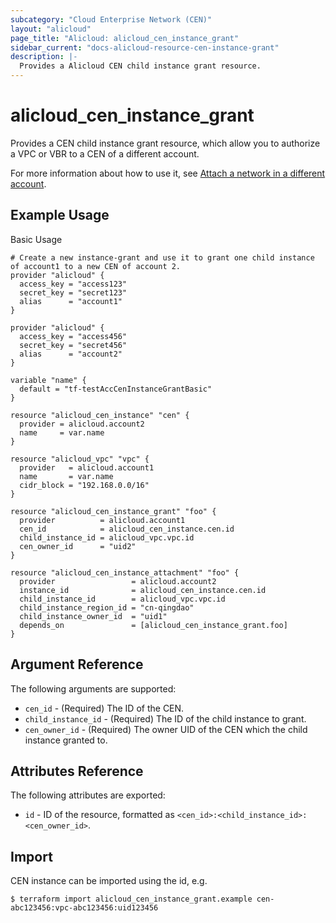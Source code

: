 ```yaml
---
subcategory: "Cloud Enterprise Network (CEN)"
layout: "alicloud"
page_title: "Alicloud: alicloud_cen_instance_grant"
sidebar_current: "docs-alicloud-resource-cen-instance-grant"
description: |-
  Provides a Alicloud CEN child instance grant resource.
---
```


# alicloud\_cen_instance_grant

Provides a CEN child instance grant resource, which allow you to authorize a VPC or VBR to a CEN of a different account.

For more information about how to use it, see [Attach a network in a different account](https://www.alibabacloud.com/help/doc-detail/73645.htm). 

## Example Usage

Basic Usage

```
# Create a new instance-grant and use it to grant one child instance of account1 to a new CEN of account 2.
provider "alicloud" {
  access_key = "access123"
  secret_key = "secret123"
  alias      = "account1"
}

provider "alicloud" {
  access_key = "access456"
  secret_key = "secret456"
  alias      = "account2"
}

variable "name" {
  default = "tf-testAccCenInstanceGrantBasic"
}

resource "alicloud_cen_instance" "cen" {
  provider = alicloud.account2
  name     = var.name
}

resource "alicloud_vpc" "vpc" {
  provider   = alicloud.account1
  name       = var.name
  cidr_block = "192.168.0.0/16"
}

resource "alicloud_cen_instance_grant" "foo" {
  provider          = alicloud.account1
  cen_id            = alicloud_cen_instance.cen.id
  child_instance_id = alicloud_vpc.vpc.id
  cen_owner_id      = "uid2"
}

resource "alicloud_cen_instance_attachment" "foo" {
  provider                 = alicloud.account2
  instance_id              = alicloud_cen_instance.cen.id
  child_instance_id        = alicloud_vpc.vpc.id
  child_instance_region_id = "cn-qingdao"
  child_instance_owner_id  = "uid1"
  depends_on               = [alicloud_cen_instance_grant.foo]
}
```
## Argument Reference

The following arguments are supported:

* `cen_id` - (Required) The ID of the CEN.
* `child_instance_id` - (Required) The ID of the child instance to grant.
* `cen_owner_id` - (Required) The owner UID of the  CEN which the child instance granted to.

## Attributes Reference

The following attributes are exported:

- `id` - ID of the resource, formatted as `<cen_id>:<child_instance_id>:<cen_owner_id>`.

## Import

CEN instance can be imported using the id, e.g.

```
$ terraform import alicloud_cen_instance_grant.example cen-abc123456:vpc-abc123456:uid123456
```
